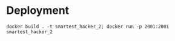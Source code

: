 # Deployment
<!-- optionally include any relevant deployment files in this folder -->
`docker build . -t smartest_hacker_2; docker run -p 2001:2001 smartest_hacker_2`